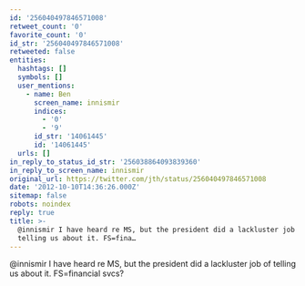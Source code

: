 ```yaml
---
id: '256040497846571008'
retweet_count: '0'
favorite_count: '0'
id_str: '256040497846571008'
retweeted: false
entities:
  hashtags: []
  symbols: []
  user_mentions:
    - name: Ben
      screen_name: innismir
      indices:
        - '0'
        - '9'
      id_str: '14061445'
      id: '14061445'
  urls: []
in_reply_to_status_id_str: '256038864093839360'
in_reply_to_screen_name: innismir
original_url: https://twitter.com/jth/status/256040497846571008
date: '2012-10-10T14:36:26.000Z'
sitemap: false
robots: noindex
reply: true
title: >-
  @innismir I have heard re MS, but the president did a lackluster job of
  telling us about it. FS=fina…
---
```


@innismir I have heard re MS, but the president did a lackluster job of telling us about it. FS=financial svcs?